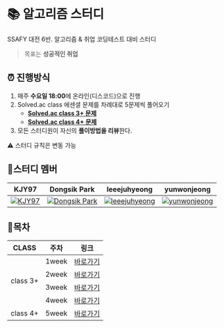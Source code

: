 # :books: 알고리즘 스터디

SSAFY 대전 6반. 알고리즘 & 취업 코딩테스트 대비 스터디

> 목표는 **성공적인 취업**

## :alarm_clock: 진행방식

1. 매주 **수요일 18:00**에 온라인(디스코드)으로 진행
2. Solved.ac class 에센셜 문제를 차례대로 5문제씩 풀어오기
     - **[Solved.ac class 3+ 문제](https://solved.ac/search?query=in_class_essentials:3)**
     - **[Solved.ac class 4+ 문제](https://solved.ac/search?query=in_class_essentials:4)**
3. 모든 스터디원이 자신의 **풀이방법을 리뷰**한다.

:warning: 스터디 규칙은 변동 가능

## :pushpin:스터디 멤버

|  KJY97  | Dongsik Park | leeejuhyeong | yunwonjeong |
| :----: | :----: | :----: | :----: |
| [![KJY97](https://avatars.githubusercontent.com/u/47266337?v=4)](https://github.com/KJY97) | [![Dongsik Park](https://avatars.githubusercontent.com/u/84314231?v=4)](https://github.com/dongsiik) | [![leeejuhyeong](https://avatars.githubusercontent.com/u/83570399?v=4)](https://github.com/leeejuhyeong) | [![yunwonjeong](https://avatars.githubusercontent.com/u/90126101?v=4)](https://github.com/yunwonjeong) |

## :bookmark:목차

<table style="text-align:center">
    <thead>
        <tr>
            <th>CLASS</th>
            <th>주차</th>
            <th>링크</th>
        </tr>
    </thead>
    <tbody>
        <tr>
            <td rowspan="4">class 3+</td>
            <td>1week</td>
            <td><a href="https://github.com/KJY97/Algo-Study/tree/main/1week">바로가기</a></td>
        </tr>
        <tr>
            <td>2week</td>
            <td><a href="https://github.com/KJY97/Algo-Study/tree/main/2week">바로가기</a></td>
        </tr>
        <tr>
            <td>3week</td>
            <td><a href="https://github.com/KJY97/Algo-Study/tree/main/3week">바로가기</a></td>
        </tr>
        <tr>
            <td>4week</td>
            <td><a href="https://github.com/KJY97/Algo-Study/tree/main/4week">바로가기</a></td>
        </tr>
        <tr>
            <td rowspan="4">class 4+</td>
            <td>5week</td>
            <td><a href="https://github.com/KJY97/Algo-Study/tree/main/5week">바로가기</a></td>
        </tr>
    </tbody>
</table>
